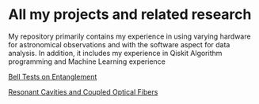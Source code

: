 # All my projects and related research
My repository primarily contains my experience in using varying hardware for astronomical observations and with the software aspect for data analysis. In addition, it includes my experience in Qiskit Algorithm programming and Machine Learning experience

[Bell Tests on Entanglement](https://shashank95.github.io/shashank95/Entanglement/Entangled_Photons_and_Bell_State_Inequality.pdf)

[Resonant Cavities and Coupled Optical Fibers](https://shashank95.github.io/shashank95/Fiber&Optics/Optical_Fiber_and_Cavities.pdf)


